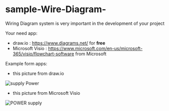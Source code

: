 # sample-Wire-Diagram-
Wiring Diagram system is very important in the development of your project

Your need app:
- draw.io : https://www.diagrams.net/ for **free** 
- Microsoft Visio  : https://www.microsoft.com/en-us/microsoft-365/visio/flowchart-software from Microsoft 

Example form apps:
- this picture from draw.io 

![supply Power](https://user-images.githubusercontent.com/88431038/229684599-ba4791b5-9095-40f5-aeba-273d6b0e02aa.png)

- this picture from Microsoft Visio

![POWER supply](https://user-images.githubusercontent.com/88431038/229684394-3625976d-901d-461f-9f9a-cc7027005f17.png)

